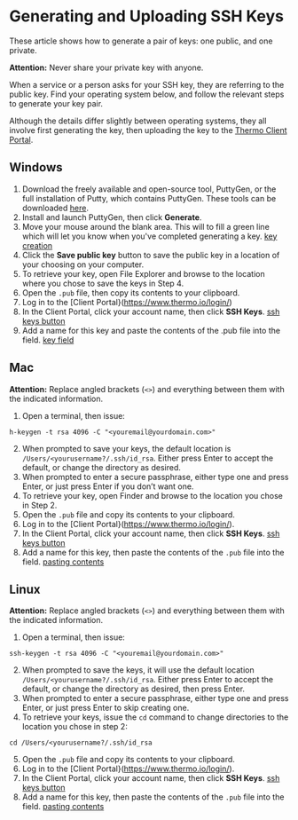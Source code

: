 # Generating and Uploading SSH Keys
These article shows how to generate a pair of keys: one public, and one private. 

**Attention:** Never share your private key with anyone. 

When a service or a person asks for your SSH key, they are referring to the public key. Find your operating system below, and follow the relevant steps to generate your key pair.

Although the details differ slightly between operating systems, they all involve first generating the key, then uploading the key to the [Thermo Client Portal](https://www.thermo.io/login/).
## Windows
1. Download the freely available and open-source tool, PuttyGen, or the full installation of Putty, which contains PuttyGen. These tools can be downloaded [here](https://www.chiark.greenend.org.uk/~sgtatham/putty/latest.html).
2. Install and launch PuttyGen, then click **Generate**.
3. Move your mouse around the blank area. This will to fill a green line which will let you know when you've completed generating a key.
[key creation](https://github.com/thermoio/docs/blob/master/images/placeholder.png)
4. Click the **Save public key** button to save the public key in a location of your choosing on your computer.
5. To retrieve your key, open File Explorer and browse to the location where you chose to save the keys in Step 4.
6. Open the `.pub` file, then copy its contents to your clipboard.
7. Log in to the [Client Portal}(https://www.thermo.io/login/)
8. In the Client Portal, click your account name, then click **SSH Keys**.
[ssh keys button](https://github.com/thermoio/docs/blob/master/images/placeholder.png)
9. Add a name for this key and paste the contents of the .pub file into the field.
[key field](https://github.com/thermoio/docs/blob/master/images/placeholder.png)
## Mac
**Attention:** Replace angled brackets (`<>`) and everything between them with the indicated information.
1. Open a terminal, then issue:
```
h-keygen -t rsa 4096 -C "<youremail@yourdomain.com>" 
```
2. When prompted to save your keys, the default location is `/Users/<yourusername?/.ssh/id_rsa`. Either press Enter to accept the default, or change the directory as desired. 
3. When prompted to enter a secure passphrase, either type one and press Enter, or just press Enter if you don’t want one. 
4. To retrieve your key, open Finder and browse to the location you chose in Step 2. 
5. Open the `.pub` file and copy its contents to your clipboard.
6. Log in to the [Client Portal}(https://www.thermo.io/login/).
7. In the Client Portal, click your account name, then click **SSH Keys**.
[ssh keys button](https://github.com/thermoio/docs/blob/master/images/placeholder.png)
8. Add a name for this key, then paste the contents of the `.pub` file into the field.
[pasting contents](https://github.com/thermoio/docs/blob/master/images/placeholder.png)
## Linux
**Attention:** Replace angled brackets (`<>`) and everything between them with the indicated information.
1. Open a terminal, then issue:
```
ssh-keygen -t rsa 4096 -C "<youremail@yourdomain.com>" 
```
2. When prompted to save the keys, it will use the default location `/Users/<yourusername?/.ssh/id_rsa`. Either press Enter to accept the default, or change the directory as desired, then press Enter.
3. When prompted to enter a secure passphrase, either type one and press Enter, or just press Enter to skip creating one.
4. To retrieve your keys, issue the `cd` command to change directories to the location you chose in step 2:
```
cd /Users/<yourusername?/.ssh/id_rsa
```
5. Open the `.pub` file and copy its contents to your clipboard.
6. Log in to the [Client Portal}(https://www.thermo.io/login/).
7. In the Client Portal, click your account name, then click **SSH Keys**.
[ssh keys button](https://github.com/thermoio/docs/blob/master/images/placeholder.png)
8. Add a name for this key, then paste the contents of the `.pub` file into the field.
[pasting contents](https://github.com/thermoio/docs/blob/master/images/placeholder.png)
